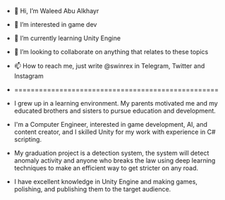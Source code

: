 - 👋 Hi, I’m Waleed Abu Alkhayr
- 👀 I’m interested in game dev
- 🌱 I’m currently learning Unity Engine
- 💞️ I’m looking to collaborate on anything that relates to these topics 
- 📫 How to reach me, just write @swinrex in Telegram, Twitter and Instagram
- ==================================================
-  I grew up in a learning environment. My parents motivated me and my educated brothers and sisters to pursue education and development.

-  I'm a Computer Engineer, interested in game development, AI, and content creator, and I skilled Unity for my work with experience in C# scripting. 

-  My graduation project is a detection system, the system will detect anomaly activity and anyone who breaks the law using deep learning techniques to make an efficient way to get stricter on any road.

- I have excellent knowledge in Unity Engine and making games, polishing, and publishing them to the target audience.
